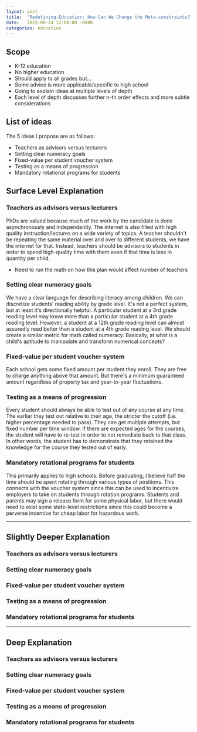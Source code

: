 ```yaml
---
layout: post
title:  "Redefining-Education: How Can We Change the Meta-constraints?"
date:   2022-08-24 12:00:00 -0800
categories: education
---
```


## Scope
- K-12 education
- No higher education
- Should apply to all grades but...
- Some advice is more applicable/specific to high school
- Going to explain ideas at multiple levels of depth
- Each level of depth discusses further n-th order effects and more subtle considerations

## List of ideas
The 5 ideas I propose are as follows:
- Teachers as advisors versus lecturers
- Setting clear numeracy goals
- Fixed-value per student voucher system
- Testing as a means of progression
- Mandatory rotational programs for students

## Surface Level Explanation
### Teachers as advisors versus lecturers
PhDs are valued because much of the work by the candidate is done asynchronously and independently. The internet is also filled with high quality instruction/lectures on a wide variety of topics. A teacher shouldn't be repeating the same material over and over to different students, we have the internet for that. Instead, teachers should be advisors to students in order to spend high-quality time with them even if that time is less in quantity per child.

- Need to run the math on how this plan would affect number of teachers

### Setting clear numeracy goals
We have a clear language for describing literacy among children. We can discretize students' reading ability by grade level. It's not a perfect system, but at least it's directionally helpful. A particular student at a 3rd grade reading level may know more than a particular student at a 4th grade reading level. However, a student at a 12th grade reading level can almost assuredly read better than a student at a 4th grade reading level. We should create a similar metric for math called numeracy. Basically, at what is a child's aptitude to manipulate and transform numerical concepts?

### Fixed-value per student voucher system
Each school gets some fixed amount per student they enroll. They are free to charge anything above that amount. But there's a minimum guaranteed amount regardless of property tax and year-to-year fluctuations.

### Testing as a means of progression
Every student should always be able to test out of any course at any time. The earlier they test out relative to their age, the stricter the cutoff (i.e. higher percentage needed to pass). They can get multiple attempts, but fixed number per time window. If there are expected ages for the courses, the student will have to re-test in order to not remediate back to that class. In other words, the student has to demonstrate that they retained the knowledge for the course they tested out of early.

### Mandatory rotational programs for students
This primarily applies to high schools. Before graduating, I believe half the time should be spent rotating through various types of positions. This connects with the voucher system since this can be used to incentivize employers to take on students through rotation programs. Students and parents may sign a release form for some physical labor, but there would need to exist some state-level restrictions since this could become a perverse incentive for cheap labor for hazardous work.

---
## Slightly Deeper Explanation
### Teachers as advisors versus lecturers
### Setting clear numeracy goals
### Fixed-value per student voucher system
### Testing as a means of progression
### Mandatory rotational programs for students

---
## Deep Explanation
### Teachers as advisors versus lecturers
### Setting clear numeracy goals
### Fixed-value per student voucher system
### Testing as a means of progression
### Mandatory rotational programs for students

